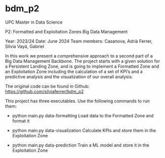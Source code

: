 # bdm_p2
UPC
Master in Data Science

P2: Formatted and Exploitation Zones
Big Data Management

Year: 2023/24
Date: June 2024
Team members:
    Casanova, Adrià
    Ferrer, Silvia
    Vayá, Gabriel


In this work we present a comprehensive approach to a second part of a Big Data Management
Backbone. The project starts with a given solution for a Persistent Landing Zone, and is going to
implement a Formatted Zone and an Exploitation Zone including the calculation of a set of KPI’s
and a predictive analysis and the visualization of our overall analysis.

The original code can be found in Github: https://github.com/silviaferrer/bdm_p2

This project has three executables. Use the following commands to run them:
- python main.py data-formatting
    Load data to the Formatted Zone and format it

- python main.py data-visualization
    Calculate KPIs and store them in the Exploitation Zone

- python main.py data-prediction
    Train a ML model and store it in the Exploitation Zone